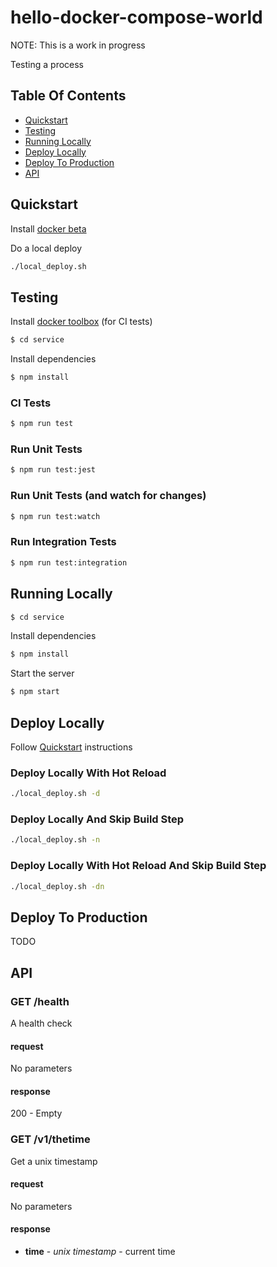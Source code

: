 # hello-docker-compose-world

NOTE: This is a work in progress

Testing a process

## Table Of Contents

- [Quickstart](#quickstart)
- [Testing](#testing)
- [Running Locally](#running-locally)
- [Deploy Locally](#deploy-locally)
- [Deploy To Production](#deploy-to-production)
- [API](#api)

## Quickstart

Install [docker beta](https://beta.docker.com/)

Do a local deploy

```bash
./local_deploy.sh
```

## Testing

Install [docker toolbox](https://beta.docker.com/) (for CI tests)

```sh
$ cd service
```

Install dependencies

```sh
$ npm install
```

### CI Tests

```sh
$ npm run test
```

### Run Unit Tests

```sh
$ npm run test:jest
```

### Run Unit Tests (and watch for changes)

```sh
$ npm run test:watch
```

### Run Integration Tests

```sh
$ npm run test:integration
```

## Running Locally

```sh
$ cd service
```

Install dependencies

```sh
$ npm install
```

Start the server

```sh
$ npm start
```

## Deploy Locally

Follow [Quickstart](#quickstart) instructions

### Deploy Locally With Hot Reload

```bash
./local_deploy.sh -d
```

### Deploy Locally And Skip Build Step

```bash
./local_deploy.sh -n
```

### Deploy Locally With Hot Reload And Skip Build Step

```bash
./local_deploy.sh -dn
```

## Deploy To Production

TODO

## API

### GET /health

A health check

#### request

No parameters

#### response

200 - Empty

### GET /v1/thetime

Get a unix timestamp

#### request

No parameters

#### response

- **time** - *unix timestamp* - current time
